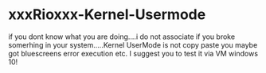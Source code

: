 # xxxRioxxx-Kernel-Usermode
if you dont know what you are doing....i do not associate if you broke somerhing in your system.....Kernel UserMode is not copy paste you maybe got bluescreens error execution etc. I suggest you to test it via VM windows 10!
